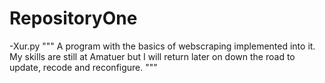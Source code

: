 # RepositoryOne

-Xur.py
"""
A program with the basics of webscraping implemented into it. My skills are still at Amatuer but I will return later on down the road
to update, recode and reconfigure.
"""
